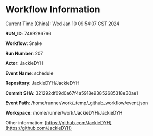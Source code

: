 # Workflow Information

Current Time (China): Wed Jan 10 09:54:07 CST 2024  

**RUN_ID**: 7469286766  

**Workflow**: Snake  

**Run Number**: 207  

**Actor**: JackieDYH  

**Event Name**: schedule  

**Repository**: JackieDYH/JackieDYH  

**Commit SHA**: 321292df09d0a67f4a5918e93852685318e30ae1  

**Event Path**: /home/runner/work/_temp/_github_workflow/event.json  

**Workspace**: /home/runner/work/JackieDYH/JackieDYH  

Other information: [https://github.com/JackieDYH](https://github.com/JackieDYH)
